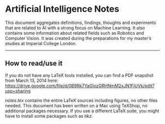 Artificial Intelligence Notes
=============================

This document aggregates definitions, findings, thoughts and experiments that are related to AI with a strong focus on Machine Learning. It also contains some information about related fields such as Robotics and Computer Vision. It was created during the preparations for my master’s studies at Imperial College London.

_____________

How to read/use it
------------------
If you do not have any LaTeX tools installed, you can find a PDF snapshot from March 13, 2014 here: https://drive.google.com/file/d/0B9Rk7YaGlozGRHNmM2xJN1FjUVk/edit?usp=sharing


*notes.tex* contains the entire LaTeX sources including figures, no other files needed. This document has been written on a Mac using TeXShop, no additional packages necessary. If you use a different LaTeX suite, you might have to install some packages such as *tikz*.

